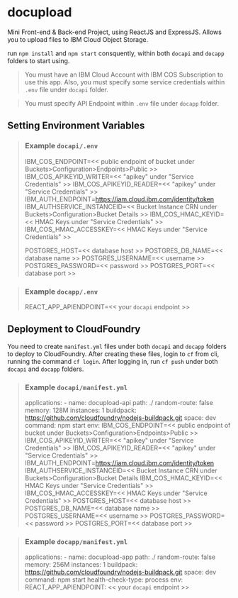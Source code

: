 # docupload

Mini Front-end & Back-end Project, using ReactJS and ExpressJS.
Allows you to upload files to IBM Cloud Object Storage.

run `npm install` and `npm start` consquently, within both `docapi` and `docapp` folders to start using.

> You must have an IBM Cloud Account with IBM COS Subscription to use this app. Also, you must specify some service credentials within `.env` file under `docapi` folder.

> You must specify API Endpoint within `.env` file under `docapp` folder.

## Setting Environment Variables

> ### Example `docapi/.env`
> IBM_COS_ENDPOINT=<< public endpoint of bucket under Buckets>Configuration>Endpoints>Public >>
> IBM_COS_APIKEYID_WRITER=<< "apikey" under "Service Credentials" >>
> IBM_COS_APIKEYID_READER=<< "apikey" under "Service Credentials" >>
> IBM_AUTH_ENDPOINT=https://iam.cloud.ibm.com/identity/token
> IBM_AUTHSERVICE_INSTANCEID=<< Bucket Instance CRN under Buckets>Configuration>Bucket Details >>
> IBM_COS_HMAC_KEYID=<< HMAC Keys under "Service Credentials" >>
> IBM_COS_HMAC_ACCESSKEY=<< HMAC Keys under "Service Credentials" >>
>
> POSTGRES_HOST=<< database host >>
> POSTGRES_DB_NAME=<< database name >>
> POSTGRES_USERNAME=<< username >>
> POSTGRES_PASSWORD=<< password >>
> POSTGRES_PORT=<< database port >>

> ### Example `docapp/.env`
> REACT_APP_APIENDPOINT=<< your `docapi` endpoint >>

## Deployment to CloudFoundry

You need to create `manifest.yml` files under both `docapi` and `docapp` folders to deploy to CloudFoundry. After creating these files, login to `cf` from cli, running the command `cf login`. After logging in, run `cf push` under both `docapi` and `docapp` folders.

> ### Example `docapi/manifest.yml`
> applications:
> \- name: docupload-api
>   path: ./
>   random-route: false
>   memory: 128M
>   instances: 1
>   buildpack: https://github.com/cloudfoundry/nodejs-buildpack.git
>   space: dev
>   command: npm start
>   env:
>     IBM_COS_ENDPOINT=<< public endpoint of bucket under Buckets>Configuration>Endpoints>Public >>
>     IBM_COS_APIKEYID_WRITER=<< "apikey" under "Service Credentials" >>
>     IBM_COS_APIKEYID_READER=<< "apikey" under "Service Credentials" >>
>     IBM_AUTH_ENDPOINT=https://iam.cloud.ibm.com/identity/token
>     IBM_AUTHSERVICE_INSTANCEID=<< Bucket Instance CRN under Buckets>Configuration>Bucket Details 
>     IBM_COS_HMAC_KEYID=<< HMAC Keys under "Service Credentials" >>
>     IBM_COS_HMAC_ACCESSKEY=<< HMAC Keys under "Service Credentials" >>
>     POSTGRES_HOST=<< database host >>
>     POSTGRES_DB_NAME=<< database name >>
>     POSTGRES_USERNAME=<< username >>
>     POSTGRES_PASSWORD=<< password >>
>     POSTGRES_PORT=<< database port >>

> ### Example `docapp/manifest.yml`
> applications:
> \- name: docupload-app
>   path: ./
>   random-route: false
>   memory: 256M
>   instances: 1
>   buildpack: https://github.com/cloudfoundry/nodejs-buildpack.git
>   space: dev
>   command: npm start
>   health-check-type: process
>   env:
>     REACT_APP_APIENDPOINT: << your `docapi` endpoint >>